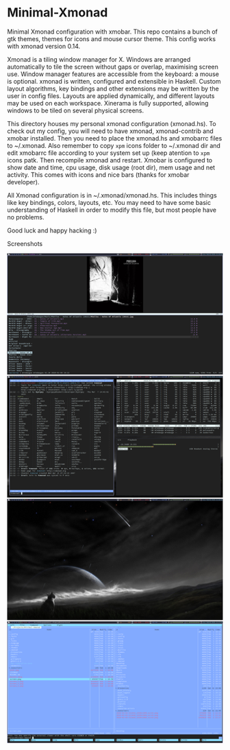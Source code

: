 # Minimal-Xmonad
Minimal Xmonad configuration with xmobar. This repo contains a bunch of gtk themes, themes for icons and mouse cursor theme. This config works with xmonad version 0.14.

Xmonad is a tiling window manager for X. Windows are arranged automatically to tile the screen without gaps or overlap, maximising screen use. Window manager features are accessible from the keyboard: a mouse is optional. xmonad is written, configured and extensible in Haskell. Custom layout algorithms, key bindings and other extensions may be written by the user in config files. Layouts are applied dynamically, and different layouts may be used on each workspace. Xinerama is fully supported, allowing windows to be tiled on several physical screens.

This directory houses my personal xmonad configuration (xmonad.hs). To check out my config, you will need to have xmonad, xmonad-contrib and xmobar installed. Then you need to place the xmonad.hs and xmobarrc files to ~/.xmonad. Also remember to copy `xpm` icons folder to ~/.xmonad dir and edit xmobarrc file according to your system set up (keep atention to `xpm` icons patk. Then recompile xmonad and restart. Xmobar is configured to show date and time, cpu usage, disk usage (root dir), mem usage and net activity. This comes with icons and nice bars (thanks for xmobar developer).


All Xmonad configuration is in ~/.xmonad/xmonad.hs. This includes things like key bindings, colors, layouts, etc. You may need to have some basic understanding of Haskell in order to modify this file, but most people have no problems.

Good luck and happy hacking :)




Screenshots

![Screenshot](screen.png?raw=true "Bussy")
![Screenshot](screen_1.png?raw=true "Bussy")
![Screenshot](screen_2.png?raw=true "Bussy")
![Screenshot](screen_3.png?raw=true "Bussy")




